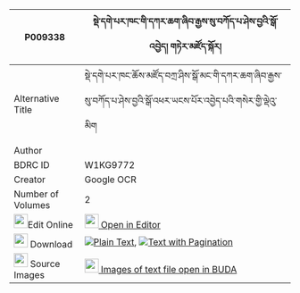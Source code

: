 |P009338|སྡེ་དགེ་པར་ཁང་གི་དཀར་ཆག་ཞིབ་རྒྱས་སུ་བཀོད་པ་ཤེས་བྱའི་སྒོ་འབྱེད། གཏེར་མཛོད་སྐོར། 
| --- | --- 
|Alternative Title |སྡེ་དགེ་པར་ཁང་ཆོས་མཛོད་བཀྲ་ཤིས་སྒོ་མང་གི་དཀར་ཆག་ཞིབ་རྒྱས་སུ་བཀོད་པ་ཤེས་བྱའི་སྒོ་འཕར་ཡངས་པོར་འབྱེད་པའི་གསེར་གྱི་ལྡེའུ་མིག
|Author | 
|BDRC ID | W1KG9772
|Creator | Google OCR
|Number of Volumes| 2
|<img width="25" src="https://img.icons8.com/color/25/000000/edit-property.png">Edit Online| [<img width="25" src="https://avatars.githubusercontent.com/u/45091458?s=200&v=4"> Open in Editor](http://editor.openpecha.org/P009338)
|<img width="25" src="https://img.icons8.com/fluent/48/000000/download-2.png"/>  Download | [![](https://img.icons8.com/color/20/000000/txt.png)Plain Text](https://github.com/Openpecha/P009338/releases/download/v1/derge_parkhang_gi_karchak_shyi_plain_P009338.zip), [![](https://img.icons8.com/color/20/000000/txt.png)Text with Pagination](https://github.com/Openpecha/P009338/releases/download/v1/derge_parkhang_gi_karchak_shyi_pages_P009338.zip)
|<img width="25" src="https://img.icons8.com/plasticine/100/000000/pictures-folder.png"/>  Source Images | [<img width="25" src="https://library.bdrc.io/icons/BUDA-small.svg"> Images of text file open in BUDA](https://library.bdrc.io/show/bdr:W1KG9772)